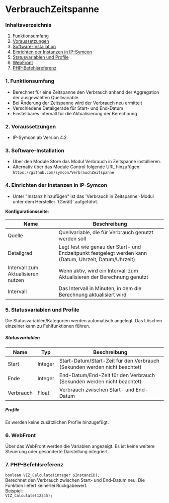 # VerbrauchZeitspanne

### Inhaltsverzeichnis

1. [Funktionsumfang](#1-funktionsumfang)
2. [Voraussetzungen](#2-voraussetzungen)
3. [Software-Installation](#3-software-installation)
4. [Einrichten der Instanzen in IP-Symcon](#4-einrichten-der-instanzen-in-ip-symcon)
5. [Statusvariablen und Profile](#5-statusvariablen-und-profile)
6. [WebFront](#6-webfront)
7. [PHP-Befehlsreferenz](#7-php-befehlsreferenz)

### 1. Funktionsumfang

* Berechnet für eine Zeitspanne den Verbrauch anhand der Aggregation der ausgewählten Quellvariable.
* Bei Änderung der Zeitspanne wird der Verbrauch neu ermittelt
* Verschiedene Detailgerade für Start- und End-Datum
* Einstellbares Intervall für die Aktualisierung der Berechnung

### 2. Voraussetzungen

- IP-Symcon ab Version 4.2

### 3. Software-Installation

* Über den Module Store das Modul Verbrauch in Zeitspanne installieren.
* Alternativ über das Module Control folgende URL hinzufügen:
`https://github.com/symcon/VerbrauchZeitspanne`  

### 4. Einrichten der Instanzen in IP-Symcon

- Unter "Instanz hinzufügen" ist das 'Verbrauch in Zeitspanne'-Modul unter dem Hersteller '(Gerät)' aufgeführt.  

__Konfigurationsseite__:

Name                               | Beschreibung
---------------------------------- | ---------------------------------
Quelle                             | Quellvariable, die für Verbrauch genutzt werden soll
Detailgrad                         | Legt fest wie genau der Start- und Endzeitpunkt festgelegt werden kann (Datum, Uhrzeit, Datum/Uhrzeit)
Intervall zum Aktualisieren nutzen | Wenn aktiv, wird ein Intervall zum Aktualisieren der Berechnung genutzt
Intervall                          | Das Intervall in Minuten, in dem die Berechnung aktualisiert wird

### 5. Statusvariablen und Profile

Die Statusvariablen/Kategorien werden automatisch angelegt. Das Löschen einzelner kann zu Fehlfunktionen führen.

##### Statusvariablen

Name        | Typ     | Beschreibung
----------- | ------- | ----------------
Start       | Integer | Start-Datum/Start-Zeit für den Verbrauch (Sekunden werden nicht beachtet)
Ende        | Integer | End-Datum/End-Zeit für den Verbrauch (Sekunden werden nicht beachtet)
Verbrauch   | Float   | Verbrauch zwischen Start- und End-Datum

##### Profile

Es werden keine zusätzlichen Profile hinzugefügt.

### 6. WebFront

Über das WebFront werden die Variablen angezeigt. Es ist keine weitere Steuerung oder gesonderte Darstellung integriert.

### 7. PHP-Befehlsreferenz

`boolean VIZ_Calculate(integer $InstanzID);`  
Berechnet den Verbrauch zwischen Start- und End-Datum neu.
Die Funktion liefert keinerlei Rückgabewert.  
Beispiel:  
`VIZ_Calculate(12345);`
